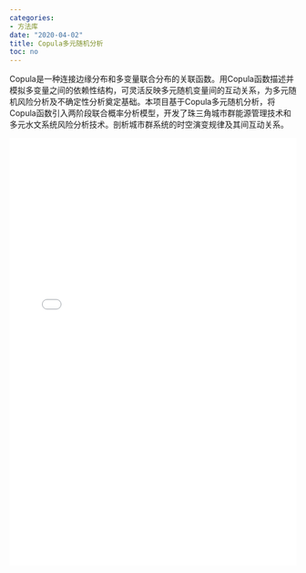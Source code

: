 ```yaml
---
categories:
- 方法库
date: "2020-04-02"
title: Copula多元随机分析
toc: no
---
```


Copula是一种连接边缘分布和多变量联合分布的关联函数。用Copula函数描述并模拟多变量之间的依赖性结构，可灵活反映多元随机变量间的互动关系，为多元随机风险分析及不确定性分析奠定基础。本项目基于Copula多元随机分析，将Copula函数引入两阶段联合概率分析模型，开发了珠三角城市群能源管理技术和多元水文系统风险分析技术。剖析城市群系统的时空演变规律及其间互动关系。

<embed src="/post/methods/多元随机分析.pdf" type="application/pdf" width="100%" height=750>

